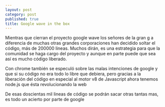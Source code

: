 ```yaml
---
layout: post
category: post
published: true
title: Google wave in the box
---
```


Mientras que cierran el proyecto google wave los señores de la gran g a diferencia de muchas otras grandes corporaciones han decidido soltar el código, más de 200000 lineas. Muchos dirán, es una estrategia para que la comunidad se haga cargo del proyecto y aunque en parte puede que sea así es mucho código liberado.

Con chrome también se especuló sobre las malas intenciones de google y que si su código no era todo lo libre que debiera, pero gracias a la liberación del código en especial al motor v8 de Javascript ahora tenemos node.js que ésta revolucionando la web

De esas doscientas mil lineas de código se podrán sacar otras tantas mas, es todo un acierto por parte de google